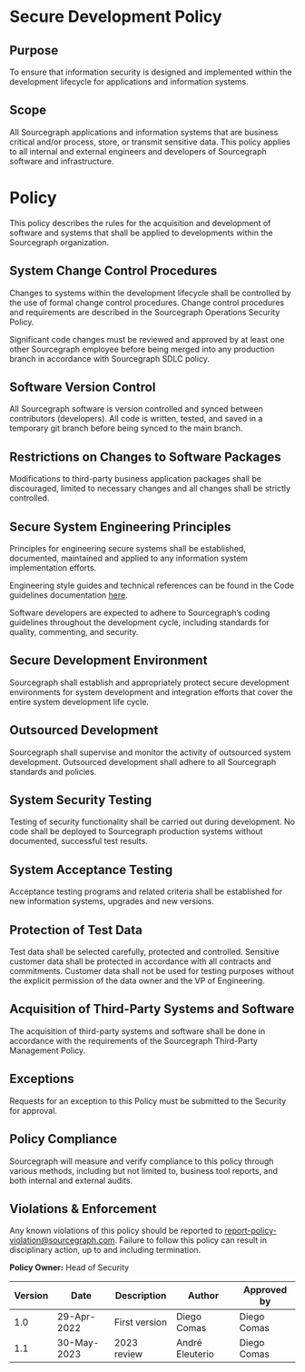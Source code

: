 # **Secure Development Policy**

## **Purpose**

To ensure that information security is designed and implemented within the development lifecycle for applications and information systems.

## **Scope**

All Sourcegraph applications and information systems that are business critical and/or process, store, or transmit sensitive data. This policy applies to all internal and external engineers and developers of Sourcegraph software and infrastructure.

# **Policy**

This policy describes the rules for the acquisition and development of software and systems that shall be applied to developments within the Sourcegraph organization.

## **System Change Control Procedures**

Changes to systems within the development lifecycle shall be controlled by the use of formal change control procedures. Change control procedures and requirements are described in the Sourcegraph Operations Security Policy.

Significant code changes must be reviewed and approved by at least one other Sourcegraph employee before being merged into any production branch in accordance with Sourcegraph SDLC policy.

## **Software Version Control**

All Sourcegraph software is version controlled and synced between contributors (developers). All code is written, tested, and saved in a temporary git branch before being synced to the main branch.

## **Restrictions on Changes to Software Packages**

Modifications to third-party business application packages shall be discouraged, limited to necessary changes and all changes shall be strictly controlled.

## **Secure System Engineering Principles**

Principles for engineering secure systems shall be established, documented, maintained and applied to any information system implementation efforts.

Engineering style guides and technical references can be found in the Code guidelines documentation [here](https://docs.sourcegraph.com/dev/background-information/languages).

Software developers are expected to adhere to Sourcegraph’s coding guidelines throughout the development cycle, including standards for quality, commenting, and security.

## **Secure Development Environment**

Sourcegraph shall establish and appropriately protect secure development environments for system development and integration efforts that cover the entire system development life cycle.

## **Outsourced Development**

Sourcegraph shall supervise and monitor the activity of outsourced system development. Outsourced development shall adhere to all Sourcegraph standards and policies.

## **System Security Testing**

Testing of security functionality shall be carried out during development. No code shall be deployed to Sourcegraph production systems without documented, successful test results.

## **System Acceptance Testing**

Acceptance testing programs and related criteria shall be established for new information systems, upgrades and new versions.

## **Protection of Test Data**

Test data shall be selected carefully, protected and controlled. Sensitive customer data shall be protected in accordance with all contracts and commitments. Customer data shall not be used for testing purposes without the explicit permission of the data owner and the VP of Engineering.

## **Acquisition of Third-Party Systems and Software**

The acquisition of third-party systems and software shall be done in accordance with the requirements of the Sourcegraph Third-Party Management Policy.

## **Exceptions**

Requests for an exception to this Policy must be submitted to the Security for approval.

## **Policy Compliance**

Sourcegraph will measure and verify compliance to this policy through various methods, including but not limited to, business tool reports, and both internal and external audits.

## **Violations & Enforcement**

Any known violations of this policy should be reported to [report-policy-violation@sourcegraph.com](mailto:report-policy-violation@sourcegraph.com). Failure to follow this policy can result in disciplinary action, up to and including termination.

**Policy Owner:** Head of Security

| Version | Date        | Description   | Author          | Approved by     |
| ------- | ----------- | ------------- | --------------- | --------------- |
| 1.0     | 29-Apr-2022 | First version | Diego Comas     | Diego Comas     |
| 1.1     | 30-May-2023 | 2023 review   | André Eleuterio | Diego Comas |

